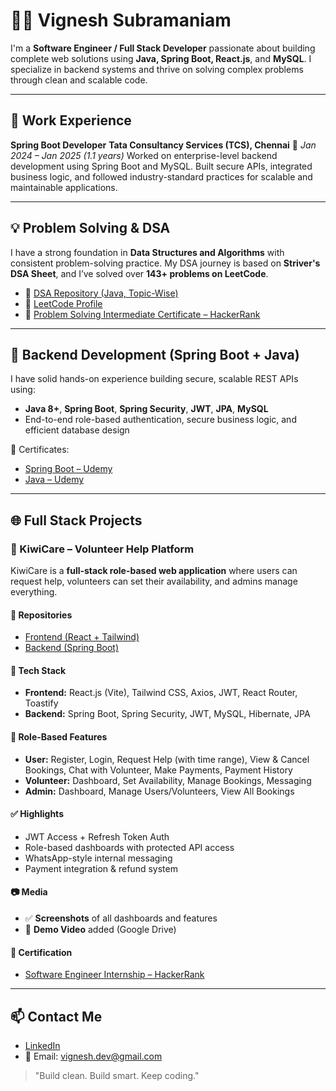 # 👨‍💻 Vignesh Subramaniam

I'm a **Software Engineer / Full Stack Developer** passionate about building complete web solutions using **Java, Spring Boot, React.js**, and **MySQL**. I specialize in backend systems and thrive on solving complex problems through clean and scalable code.

---

## 💼 Work Experience

**Spring Boot Developer**
**Tata Consultancy Services (TCS), Chennai**
📅 *Jan 2024 – Jan 2025 (1.1 years)*
Worked on enterprise-level backend development using Spring Boot and MySQL. Built secure APIs, integrated business logic, and followed industry-standard practices for scalable and maintainable applications.

---

## 💡 Problem Solving & DSA

I have a strong foundation in **Data Structures and Algorithms** with consistent problem-solving practice. My DSA journey is based on **Striver's DSA Sheet**, and I’ve solved over **143+ problems on LeetCode**.

* 📘 [DSA Repository (Java, Topic-Wise)](https://github.com/Vigneh-sd/DATA-STRUCTURES)
* 🧠 [LeetCode Profile](https://leetcode.com/Vignesh_0703/)
* 🏅 [Problem Solving Intermediate Certificate – HackerRank](https://github.com/Vigneh-sd/Certifications/blob/main/Problem_Solving_%28Intermediate%29.png)

---

## 🔧 Backend Development (Spring Boot + Java)

I have solid hands-on experience building secure, scalable REST APIs using:

* **Java 8+**, **Spring Boot**, **Spring Security**, **JWT**, **JPA**, **MySQL**
* End-to-end role-based authentication, secure business logic, and efficient database design

🧾 Certificates:

* [Spring Boot – Udemy](https://github.com/Vigneh-sd/Certifications/blob/main/Spring%20boot%20certificate.pdf)
* [Java – Udemy](https://github.com/Vigneh-sd/Certifications/blob/main/java%20certificate.pdf)

---

## 🌐 Full Stack Projects

### 🥝 KiwiCare – Volunteer Help Platform

KiwiCare is a **full-stack role-based web application** where users can request help, volunteers can set their availability, and admins manage everything.

#### 🔗 Repositories

* [Frontend (React + Tailwind)](https://github.com/Vigneh-sd/Kiwicare_frontend)
* [Backend (Spring Boot)](https://github.com/Vigneh-sd/Backend_Kiwicare)

#### 🔐 Tech Stack

* **Frontend:** React.js (Vite), Tailwind CSS, Axios, JWT, React Router, Toastify
* **Backend:** Spring Boot, Spring Security, JWT, MySQL, Hibernate, JPA

#### 🧩 Role-Based Features

* **User:** Register, Login, Request Help (with time range), View & Cancel Bookings, Chat with Volunteer, Make Payments, Payment History
* **Volunteer:** Dashboard, Set Availability, Manage Bookings, Messaging
* **Admin:** Dashboard, Manage Users/Volunteers, View All Bookings

#### ✅ Highlights

* JWT Access + Refresh Token Auth
* Role-based dashboards with protected API access
* WhatsApp-style internal messaging
* Payment integration & refund system

#### 📷 Media

* ✅ **Screenshots** of all dashboards and features
* 🎥 **Demo Video** added (Google Drive)

#### 🧾 Certification

* [Software Engineer Internship – HackerRank](https://github.com/Vigneh-sd/Certifications/blob/main/Software_Engineer_Intern.png)

---

## 📫 Contact Me

* [LinkedIn](https://www.linkedin.com/in/vignesh-subramaniam/)
* 📧 Email: [vignesh.dev@gmail.com](mailto:vignesh.dev@gmail.com)

> "Build clean. Build smart. Keep coding."

